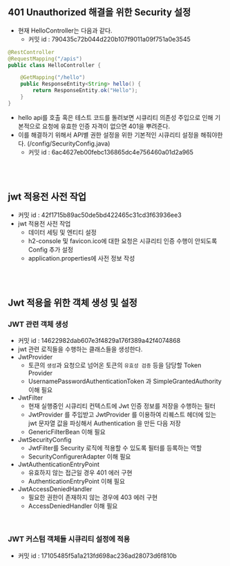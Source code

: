 ## 401 Unauthorized 해결을 위한 Security 설정
- 현재 HelloController는 다음과 같다.
  - 커밋 id : 790435c72b044d220b107f9011a09f751a0e3545
```java
@RestController
@RequestMapping("/apis")
public class HelloController {

    @GetMapping("/hello")
    public ResponseEntity<String> hello() {
        return ResponseEntity.ok("Hello");
    }
}
```
- hello api를 호출 혹은 테스트 코드를 돌려보면 시큐리티 의존성 주입으로 인해 기본적으로 요청에 유효한 인증 자격이 없으면 401을 뿌려준다.
- 이를 해결하기 위해서 API별 권한 설정을 위한 기본적인 시큐리티 설정을 해줘야한다. (/config/SecurityConfig.java)
  - 커밋 id : 6ac4627eb00febc136865dc4e756460a01d2a965
  
<br>
<br>

## jwt 적용전 사전 작업

- 커밋 id : 42f1715b89ac50de5bd422465c31cd3f63936ee3
- jwt 적용전 사전 작업
  - 데이터 세팅 및 엔티티 설정
  - h2-console 및 favicon.ico에 대한 요청은 시큐리티 인증 수행이 안되도록 Config 추가 설정
  - application.properties에 사전 정보 작성

<br>
<br>

## Jwt 적용을 위한 객체 생성 및 설정

### JWT 관련 객체 생성

- 커밋 id : 14622982dab607e3f4829a176f389a42f4074868
- jwt 관련 로직들을 수행하는 클래스들을 생성한다.
- JwtProvider
  - 토큰의 `생성`과 요청으로 넘어온 토큰의 `유효성 검증` 등을 담당할 Token Provider
  - UsernamePasswordAuthenticationToken 과 SimpleGrantedAuthority 이해 필요
- JwtFilter
  - 현재 실행중인 시큐리티 컨텍스트에 Jwt 인증 정보를 저장을 수행하는 필터
  - JwtProvider 를 주입받고 JwtProvider 를 이용하여 리퀘스트 헤더에 있는 jwt 문자열 값을 파싱해서 Authentication 을 만든 다음 저장
  - GenericFilterBean 이해 필요
- JwtSecurityConfig
  - JwtFilter를 Security 로직에 적용할 수 있도록 필터를 등록하는 역할
  - SecurityConfigurerAdapter 이해 필요
- JwtAuthenticationEntryPoint
  - 유효하지 않는 접근일 경우 401 에러 구현
  - AuthenticationEntryPoint 이해 필요
- JwtAccessDeniedHandler
  - 필요한 권한이 존재하지 않는 경우에 403 에러 구현
  - AccessDeniedHandler 이해 필요

<br>

### JWT 커스텀 객체들 시큐리티 설정에 적용

- 커밋 id : 17105485f5a1a213fd698ac236ad28073d6f810b
